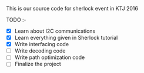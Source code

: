 This is our source code for sherlock event in KTJ 2016

TODO :-

 - [X] Learn about I2C communications
 - [X] Learn everything given in Sherlock tutorial
 - [X] Write interfacing code
 - [ ] Write decoding code
 - [ ] Write path optimization code
 - [ ] Finalize the project
